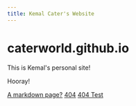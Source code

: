 ```yaml
---
title: Kemal Cater's Website
---
```


# caterworld.github.io

This is Kemal's personal site!

Hooray!

[A markdown page?](testmark)
[404](404.html)
[404 Test](doesntexist)

